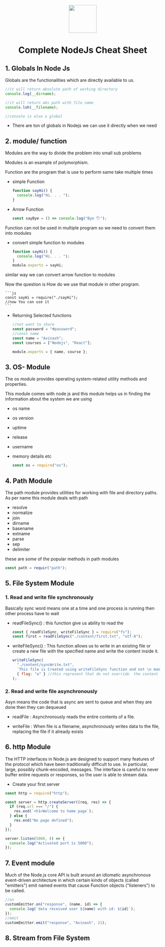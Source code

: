 <div align="center">
<img src="https://i.ibb.co/44kHY6h/pngaaa-com-4547668.png" width="90"/>
<h1>Complete NodeJs Cheat Sheet</h1>
</div>

## 1. Globals In Node Js

Globals are the functionalities which are directly available to us.

```js
//it will return absolute path of working directory
console.log(__dirname);

//it will return abs path with file name
console.loh(__filename);

//console is also a global
```

- There are ton of globals in Nodejs we can use it directly when we need

## 2. module/ function

Modules are the way to divide the problem into small sub problems

Modules is an example of polymorphism.

Function are the program that is use to perform same take multiple times

- simple Function

  ```js
  function sayHi() {
    console.log("Hi. . . ");
  }
  ```

- Arrow Function
  ```js
  const sayBye = () => console.log("Bye 🖐️");
  ```

Function can not be used in multiple program so we need to convert them into modules

- convert simple function to modules

  ```js
  function sayHi() {
    console.log("Hi. . . ");
  }
  module.exports = sayHi;
  ```

similar way we can convert arrow function to modules

Now the question is How do we use that module in other program.

    ```js
    const sayHi = require("./sayHi");
    //now You can use it
    ```

- Returning Selected functions

  ```js
  //not want to share
  const password = "#password";
  //const name
  const name = "Avinash";
  const courses = ["Nodejs", "React"];

  module.exports = { name, course };
  ```

## 3. OS- Module

The os module provides operating system-related utility methods and properties.

This module comes with node js and this module helps us in finding the information about the system we are using

- os name
- os version
- uptime
- release
- username
- memory details etc

  ```js
  const os = require("os");
  ```

## 4. Path Module

The path module provides utilities for working with file and directory paths.
As per name this module deals with path

- resolve
- normalize
- join
- dirname
- basename
- extname
- parse
- sep
- delimiter

these are some of the popular methods in path modules

```js
const path = requir("path");
```

## 5. File System Module

### 1. Read and write file synchronously

Basically sync word means one at a time and one process is running then other process have to wait

- readFileSync() : this function give us ability to read the

  ```js
  const { readFileSync, writeFileSync } = require("fs");
  const first = readFileSync("./content/first.txt", "utf-8");
  ```

- writeFileSync() : This function allows us to write in an existing file or create a new file with the specified name and write the content inside it.

  ```js
  writeFileSync(
    "./content/syncWrite.txt",
    `This file is Created using writeFileSync function and not \n manually buddy and  it contains first.txt : ${first} and second.txt: ${second} `,
    { flag: "a" } //this represent that do not override  the content
  );
  ```

### 2. Read and write file asynchronously

Asyn means the code that is async are sent to queue and when they are done then they can dequeued

- readFile : Asynchronously reads the entire contents of a file.

- writeFile : When file is a filename, asynchronously writes data to the file, replacing the file if it already exists

## 6. http Module

The HTTP interfaces in Node.js are designed to support many features of the protocol which have been traditionally difficult to use. In particular, large, possibly chunk-encoded, messages. The interface is careful to never buffer entire requests or responses, so the user is able to stream data.

- Create your first server

```js
const http = require("http");

const server = http.createServer((req, res) => {
  if (req.url === "/") {
    res.end(`<h1>Welcome to home page`);
  } else {
    res.end("No page defined");
  }
});

server.listen(5000, () => {
  console.log("Activated port is 5000");
});
```

## 7. Event module

Much of the Node.js core API is built around an idiomatic asynchronous event-driven architecture in which certain kinds of objects (called "emitters") emit named events that cause Function objects ("listeners") to be called.

```js
//on
customEmitter.on("response", (name, id) => {
  console.log(`data received user ${name} with id: ${id}`);
});
//emit
customEmitter.emit("response", "Avinash", 21);
```

## 8. Stream from File System
